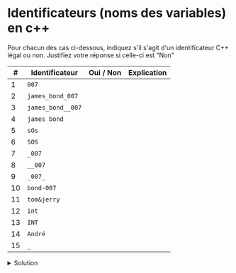 # Identificateurs (noms des variables) en c++
Pour chacun des cas ci-dessous, indiquez s'il s'agit d'un identificateur C++ légal ou non. Justifiez votre réponse si celle-ci est "Non"

|  #  | Identificateur | Oui / Non | Explication | 
| --- | -------------- | --------- | ----------- |
| 1 | `007` | | |              Non      commence par un nombre
| 2 | `james_bond_007`  | | |  Oui      aucun souci
| 3 | `james_bond__007`  | | | Oui      aucun souci
| 4 | `james bond` | | |       Non      espace interdit
| 5 | `sOs` | | |              Oui      pas de soucis
| 6 | `SOS` | | |              Oui      aucun souci
| 7 | `_007` | | |             Oui
| 8 | `__007` | | |            Oui
| 9 | `_007_` | | |            Oui
| 10 | `bond-007` | | |        Oui X    ?????
| 11 | `tom&jerry` | | |       Non      Caractere special
| 12 | `int` | | |             Non      interdit
| 13 | `INT` | | |             Oui      pas fou mais oui
| 14 | `André` | | |           Non      accent aigu
| 15 | `_` | | |               Oui      pas terrible



<details>
<summary>Solution</summary>

|  #  | Identificateur | Oui / Non | Explication | 
| --- | -------------- | --------- | ----------- |
|1 | `7` | Non | Un identificateur ne peut pas commencer par un chiffre |
|2 | `james_bond_007` | Oui |  |
|3 | `james_bond__007` | Oui | Plusieurs _ peuvent se suivre |
|4 | `james bond` | Non | Pas d'espace dans un identificateur |
|5 | `sOs` | Oui |  |
|6 | `SOS` | Oui | Vu que C++ tient compte de la casse, 5) est un identificateur différent de 6) |
|7 | `_007` | Oui | Un identificateur peut commencer par _ |
|8 | `__007` | Oui |  |
|9 | `_007_` | Oui |  |
|10 | `bond-007` | Non | Le caractère '-' n'est pas autorisé |
|11 | `tom&jerry` | Non | Le caractère '&' n'est pas autorisé |
|12 | `int` | Non | Mot réservé |
|13 | `INT` | Oui | Déconseillé toutefois ! |
|14 | `André` | Non | Les lettres accentuées ne sont pas autorisées |
|15 | `_` | Oui | … mais pas des plus parlants (!) |


</details>
